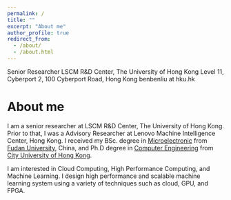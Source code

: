 ```yaml
---
permalink: /
title: ""
excerpt: "About me"
author_profile: true
redirect_from: 
  - /about/
  - /about.html
---
```


Senior Researcher
LSCM R&D Center, The University of Hong Kong
Level 11, Cyberport 2, 100 Cyberport Road, Hong Kong
benbenliu at hku.hk

About me
======
I am a senior researcher at LSCM R&D Center, The University of Hong Kong. Prior to that, I was a Advisory Researcher at Lenovo Machine Intelligence Center, Hong Kong. I received my BSc. degree in [Microelectronic](https://sme.fudan.edu.cn/) from [Fudan University](https://www.fudan.edu.cn/), China, and Ph.D degree in [Computer Engineering](https://www.ee.cityu.edu.hk/) from [City University of Hong Kong](https://www.cityu.edu.hk/).

I am interested in Cloud Computing, High Performance Computing, and Machine Learning. I design high performance and scalable machine learning system using a variety of techniques such as cloud, GPU, and FPGA.
